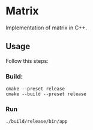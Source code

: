 # Matrix

Implementation of matrix in C++.

## Usage

Follow this steps:

### Build:
    cmake --preset release
    cmake --build --preset release

### Run
    ./build/release/bin/app
